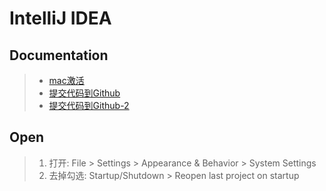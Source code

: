 # IntelliJ IDEA

## Documentation
> * [mac激活](https://www.jianshu.com/p/3c87487e7121)
> * [提交代码到Github](https://github.com/FatliTalk/blog/issues/11)
> * [提交代码到Github-2](https://blog.csdn.net/rongxiang111/article/details/78120126)

## Open
> 1. 打开: File > Settings > Appearance & Behavior > System Settings
> 2. 去掉勾选: Startup/Shutdown > Reopen last project on startup
